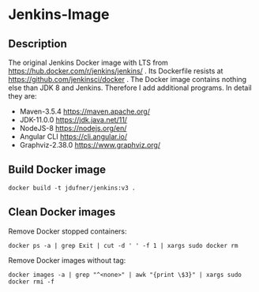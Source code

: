 Jenkins-Image
=============

Description
-----------

The original Jenkins Docker image with LTS from https://hub.docker.com/r/jenkins/jenkins/ . 
Its Dockerfile resists at https://github.com/jenkinsci/docker .
The Docker image contains nothing else than JDK 8 and Jenkins.
Therefore I add additional programs. In detail they are:

* Maven-3.5.4 https://maven.apache.org/
* JDK-11.0.0 https://jdk.java.net/11/
* NodeJS-8 https://nodejs.org/en/
* Angular CLI https://cli.angular.io/
* Graphviz-2.38.0 https://www.graphviz.org/


Build Docker image
------------------

`docker build -t jdufner/jenkins:v3 .`


Clean Docker images
-------------------

Remove Docker stopped containers:

`docker ps -a | grep Exit | cut -d ' ' -f 1 | xargs sudo docker rm` 

Remove Docker images without tag:

`docker images -a | grep "^<none>" | awk "{print \$3}" | xargs sudo docker rmi -f`
